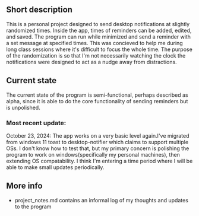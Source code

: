 ## Short description
This is a personal project designed to send desktop notifications at slightly randomized times. Inside the app, times of reminders can be added, edited, and saved. The program can run while minimized and send a reminder with a set message at specified times. This was concieved to help me during long class sessions where it's difficult to focus the whole time. The purpose of the randomization is so that I'm not necessarily watching the clock  the notifications were designed to act as a nudge away from distractions.

## Current state
The current state of the program is semi-functional, perhaps described as alpha, since it is able to do the core functionality of sending reminders but is unpolished.

### Most recent update:
  October 23, 2024:
     The app works on a very basic level again.I've migrated from windows 11 toast to desktop-notifier which claims to support multiple OSs. I don't know how to test that, but my primary concern is polishing the program to work on windows(specifically my personal machines), then extending OS compatability. I think I'm entering a time period where I will be able to make small updates periodically.

## More info
- project_notes.md contains an informal log of my thoughts and updates to the program






